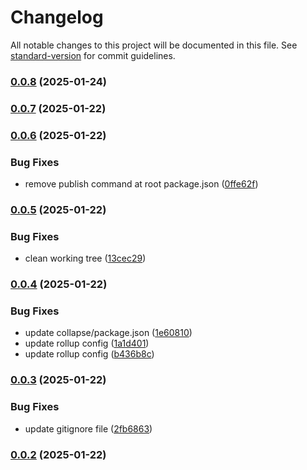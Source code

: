 # Changelog

All notable changes to this project will be documented in this file. See [standard-version](https://github.com/conventional-changelog/standard-version) for commit guidelines.

### [0.0.8](https://github.com/ZeynalliZeynal/everest-ui/compare/v1.2.1...v0.0.8) (2025-01-24)

### [0.0.7](https://github.com/ZeynalliZeynal/everest-ui/compare/v0.0.2...v0.0.7) (2025-01-22)

### [0.0.6](https://github.com/ZeynalliZeynal/everest-ui/compare/v0.0.5...v0.0.6) (2025-01-22)


### Bug Fixes

* remove publish command at root package.json ([0ffe62f](https://github.com/ZeynalliZeynal/everest-ui/commit/0ffe62f1ed3f2bd592a43a21b29401fcd598d253))

### [0.0.5](https://github.com/ZeynalliZeynal/everest-ui/compare/v0.0.4...v0.0.5) (2025-01-22)


### Bug Fixes

* clean working tree ([13cec29](https://github.com/ZeynalliZeynal/everest-ui/commit/13cec29028979e78553637d30eb7c2b7f4b815bb))

### [0.0.4](https://github.com/ZeynalliZeynal/everest-ui/compare/v0.0.3...v0.0.4) (2025-01-22)


### Bug Fixes

* update collapse/package.json ([1e60810](https://github.com/ZeynalliZeynal/everest-ui/commit/1e60810426cb42772042ddb0e8b6b3920711b7e9))
* update rollup config ([1a1d401](https://github.com/ZeynalliZeynal/everest-ui/commit/1a1d401ff5d5842f540a2d1941d05a828c16c76d))
* update rollup config ([b436b8c](https://github.com/ZeynalliZeynal/everest-ui/commit/b436b8c202160656c00b4092b4e1d71bbc9b969e))

### [0.0.3](https://github.com/ZeynalliZeynal/everest-ui/compare/v0.1.17...v0.0.3) (2025-01-22)


### Bug Fixes

* update gitignore file ([2fb6863](https://github.com/ZeynalliZeynal/everest-ui/commit/2fb6863c86fad0732be752c2245a33467a43d69f))

### [0.0.2](https://github.com/ZeynalliZeynal/everest-ui/compare/v0.1.17...v0.0.2) (2025-01-22)
